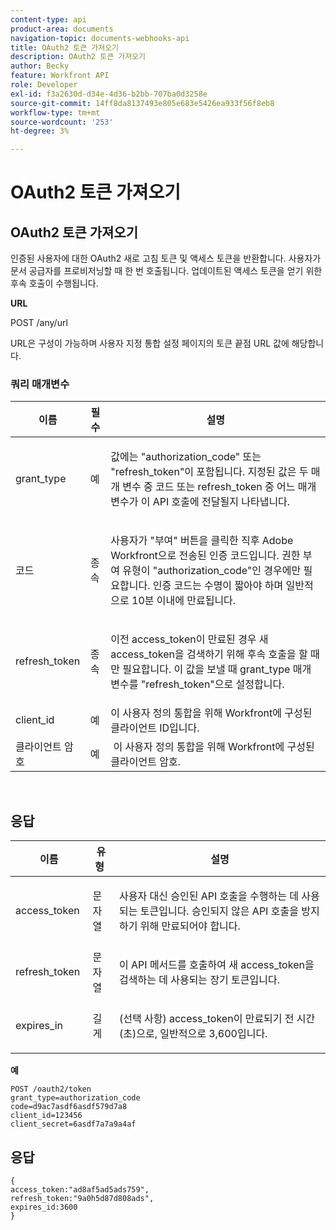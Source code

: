 ```yaml
---
content-type: api
product-area: documents
navigation-topic: documents-webhooks-api
title: OAuth2 토큰 가져오기
description: OAuth2 토큰 가져오기
author: Becky
feature: Workfront API
role: Developer
exl-id: f3a2630d-d34e-4d36-b2bb-707ba0d3258e
source-git-commit: 14ff8da8137493e805e683e5426ea933f56f8eb8
workflow-type: tm+mt
source-wordcount: '253'
ht-degree: 3%

---
```



# OAuth2 토큰 가져오기

## OAuth2 토큰 가져오기

인증된 사용자에 대한 OAuth2 새로 고침 토큰 및 액세스 토큰을 반환합니다. 사용자가 문서 공급자를 프로비저닝할 때 한 번 호출됩니다. 업데이트된 액세스 토큰을 얻기 위한 후속 호출이 수행됩니다.

**URL**

POST /any/url

URL은 구성이 가능하며 사용자 지정 통합 설정 페이지의 토큰 끝점 URL 값에 해당합니다.

### 쿼리 매개변수

<table style="table-layout:auto">
 <col>
 <col>
 <col>
 <thead>
  <tr>
   <th>이름</th>
   <th>필수</th>
   <th>설명</th>
  </tr>
 </thead>
 <tbody>
  <tr>
   <td>grant_type</td>
   <td>예</td>
   <td><p>값에는 "authorization_code" 또는 "refresh_token"이 포함됩니다. 지정된 값은 두 매개 변수 중 코드 또는 refresh_token 중 어느 매개 변수가 이 API 호출에 전달될지 나타냅니다.</p></td>
  </tr>
  <tr>
   <td>코드</td>
   <td>종속</td>
   <td><p>사용자가 "부여" 버튼을 클릭한 직후 Adobe Workfront으로 전송된 인증 코드입니다. 권한 부여 유형이 "authorization_code"인 경우에만 필요합니다. 인증 코드는 수명이 짧아야 하며 일반적으로 10분 이내에 만료됩니다.</p></td>
  </tr>
  <tr>
   <td>refresh_token</td>
   <td>종속</td>
   <td><p>이전 access_token이 만료된 경우 새 access_token을 검색하기 위해 후속 호출을 할 때만 필요합니다. 이 값을 보낼 때 grant_type 매개 변수를 "refresh_token"으로 설정합니다.</p></td>
  </tr>
  <tr>
   <td>client_id</td>
   <td>예</td>
   <td>이 사용자 정의 통합을 위해 Workfront에 구성된 클라이언트 ID입니다.</td>
  </tr>
  <tr>
   <td>클라이언트 암호</td>
   <td>예</td>
   <td> 이 사용자 정의 통합을 위해 Workfront에 구성된 클라이언트 암호.</td>
  </tr>
 </tbody>
</table>

 

## 응답

<table style="table-layout:auto">
 <col>
 <col>
 <col>
 <thead>
  <tr>
   <th>이름</th>
   <th>유형 </th>
   <th>설명</th>
  </tr>
 </thead>
 <tbody>
  <tr>
   <td>access_token </td>
   <td>문자열</td>
   <td><p>사용자 대신 승인된 API 호출을 수행하는 데 사용되는 토큰입니다. 승인되지 않은 API 호출을 방지하기 위해 만료되어야 합니다.</p></td>
  </tr>
  <tr>
   <td>refresh_token </td>
   <td>문자열</td>
   <td><p>이 API 메서드를 호출하여 새 access_token을 검색하는 데 사용되는 장기 토큰입니다.</p></td>
  </tr>
  <tr>
   <td>expires_in </td>
   <td>길게</td>
   <td><p>(선택 사항) access_token이 만료되기 전 시간(초)으로, 일반적으로 3,600입니다.</p></td>
  </tr>
 </tbody>
</table>

**예**

```
POST /oauth2/token
grant_type=authorization_code
code=d9ac7asdf6asdf579d7a8
client_id=123456
client_secret=6asdf7a7a9a4af
```

## 응답

```
{
access_token:"ad8af5ad5ads759",
refresh_token:"9a0h5d87d808ads",
expires_id:3600
}
```
